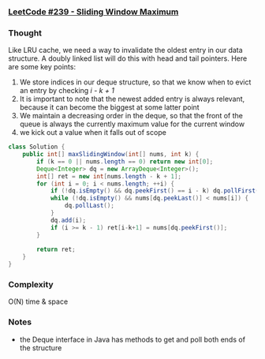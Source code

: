 ### [LeetCode #239 - Sliding Window Maximum](https://leetcode.com/problems/sliding-window-maximum/description/)

### Thought
Like LRU cache, we need a way to invalidate the oldest entry in our data structure. A doubly linked list will do this  with head and tail pointers.  Here are some key points:
1. We store indices in our deque structure, so that we know when to evict an entry by checking *i - k + 1*
2. It is important to note that the newest added entry is always relevant, because it can become the biggest at some latter point
3. We maintain a decreasing order in the deque, so that the front of the queue is always the currently maximum value for the current window
4. we kick out a value when it falls out of scope
```java
class Solution {
    public int[] maxSlidingWindow(int[] nums, int k) {
        if (k == 0 || nums.length == 0) return new int[0];
        Deque<Integer> dq = new ArrayDeque<Integer>();
        int[] ret = new int[nums.length - k + 1];
        for (int i = 0; i < nums.length; ++i) {
            if (!dq.isEmpty() && dq.peekFirst() == i - k) dq.pollFirst();
            while (!dq.isEmpty() && nums[dq.peekLast()] < nums[i]) {
                dq.pollLast();
            }
            dq.add(i);
            if (i >= k - 1) ret[i-k+1] = nums[dq.peekFirst()]; 
        }
        
        return ret;
    }
}
```
### Complexity 
O(N) time & space
### Notes
* the Deque interface in Java has methods to get and poll both ends of the structure